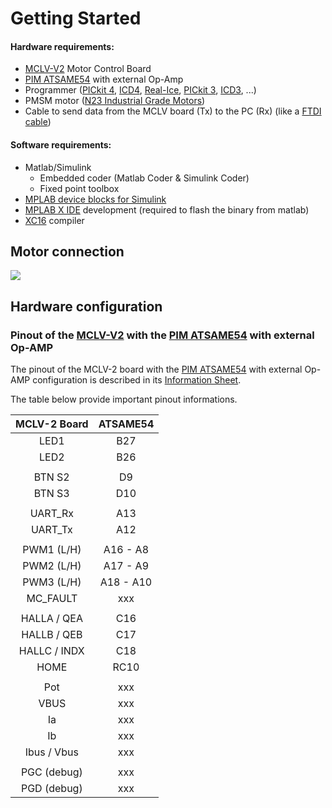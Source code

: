 # Getting Started

#### Hardware requirements:

- [MCLV-V2](https://www.microchip.com/dsPICDEMMCLV-2DevelopmentBoard866) Motor Control Board
- [PIM ATSAME54](https://www.microchip.com/DevelopmentTools/ProductDetails/PartNO/MA320207) with external Op-Amp
- Programmer ([PICkit 4](https://www.microchip.com/pickit4), [ICD4](https://www.microchip.com/icd4), [Real-Ice](https://www.microchip.com/realice), [PICkit 3](https://www.microchip.com/pickit3), [ICD3](https://www.microchip.com/icd3), ...)
- PMSM motor ([N23 Industrial Grade Motors](https://rdelpoux.github.io/Datasheets/N23_Industrial_Grade_Motors_v6.0.pdf))
- Cable to send data from the MCLV board (Tx) to the PC (Rx) (like a [FTDI cable](https://www.ftdichip.com/Products/Cables/USBTTLSerial.htm))

#### 

#### Software requirements:

- Matlab/Simulink
  - Embedded coder (Matlab Coder & Simulink Coder)
  - Fixed point toolbox
- [MPLAB device blocks for Simulink](https://www.microchip.com/SimulinkBlocks)
- [MPLAB X IDE](https://www.microchip.com/MPLABX) development (required to flash the binary from matlab)
- [XC16](https://www.microchip.com/XC16) compiler

## Motor connection

<img src="https://rdelpoux.github.io/img/MotorConnection.PNG">

## Hardware configuration

### Pinout of the [MCLV-V2](https://www.microchip.com/dsPICDEMMCLV-2DevelopmentBoard866)  with the [PIM ATSAME54](https://www.microchip.com/DevelopmentTools/ProductDetails/PartNO/MA320207) with external Op-AMP

The pinout of the MCLV-2 board with the [PIM ATSAME54](https://www.microchip.com/DevelopmentTools/ProductDetails/PartNO/MA320207) with external Op-AMP configuration is described in its [Information Sheet](https://www.microchip.com/DevelopmentTools/ProductDetails/PartNO/MA320207).

The table below provide important pinout informations.

| MCLV-2 Board  | ATSAME54  |
| :-----------: | :-------: |
|     LED1      |    B27    |
|     LED2      |    B26    |
|               |           |
|    BTN S2     |    D9     |
|    BTN S3     |    D10    |
|               |           |
|   UART\_Rx    |    A13    |
|   UART\_Tx    |    A12    |
|               |           |
| PWM1 \(L/H\)  | A16 - A8  |
| PWM2 \(L/H\)  | A17 - A9  |
| PWM3 \(L/H\)  | A18 - A10 |
|   MC\_FAULT   |    xxx    |
|               |           |
|  HALLA / QEA  |    C16    |
|  HALLB / QEB  |    C17    |
| HALLC / INDX  |    C18    |
|     HOME      |   RC10    |
|               |           |
|      Pot      |    xxx    |
|     VBUS      |    xxx    |
|      Ia       |    xxx    |
|      Ib       |    xxx    |
|  Ibus / Vbus  |    xxx    |
|               |           |
| PGC \(debug\) |    xxx    |
| PGD \(debug\) |    xxx    |



